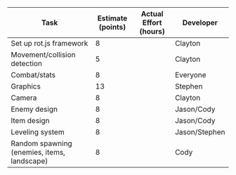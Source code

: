 | Task                                        | Estimate (points) | Actual Effort (hours) | Developer     |
| ---                                         | ---               | ---                   | ---           |
| Set up rot.js framework                     | 8                 |                       | Clayton       |
| Movement/collision detection                | 5                 |                       | Clayton       |
| Combat/stats                                | 8                 |                       | Everyone      |
| Graphics                                    | 13                |                       | Stephen       |
| Camera                                      | 8                 |                       | Clayton       |
| Enemy design                                | 8                 |                       | Jason/Cody    |
| Item design                                 | 8                 |                       | Jason/Cody    |
| Leveling system                             | 8                 |                       | Jason/Stephen |
| Random spawning (enemies, items, landscape) | 8                 |                       | Cody          |
